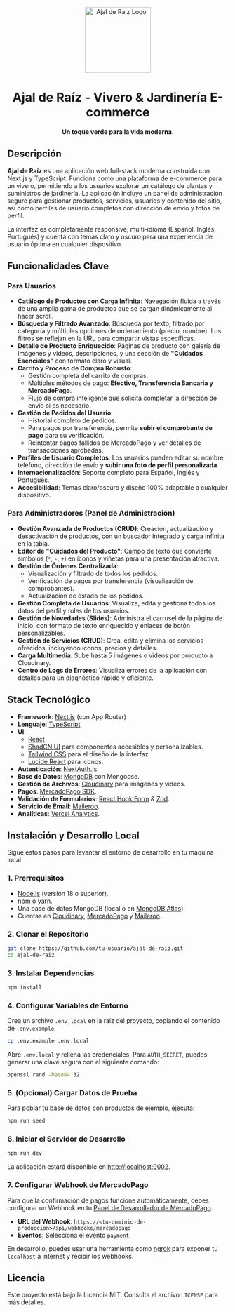 <p align="center">
  <img src="https://res.cloudinary.com/dqh1coa3c/image/upload/v1754490326/ajal-de-raiz/logo-min_ycwot1.png" alt="Ajal de Raiz Logo" width="150">
</p>

<h1 align="center">Ajal de Raíz - Vivero & Jardinería E-commerce</h1>

<p align="center">
  <strong>Un toque verde para la vida moderna.</strong>
</p>

## Descripción

**Ajal de Raíz** es una aplicación web full-stack moderna construida con Next.js y TypeScript. Funciona como una plataforma de e-commerce para un vivero, permitiendo a los usuarios explorar un catálogo de plantas y suministros de jardinería. La aplicación incluye un panel de administración seguro para gestionar productos, servicios, usuarios y contenido del sitio, así como perfiles de usuario completos con dirección de envío y fotos de perfil.

La interfaz es completamente responsive, multi-idioma (Español, Inglés, Portugués) y cuenta con temas claro y oscuro para una experiencia de usuario óptima en cualquier dispositivo.

## Funcionalidades Clave

### Para Usuarios
- **Catálogo de Productos con Carga Infinita**: Navegación fluida a través de una amplia gama de productos que se cargan dinámicamente al hacer scroll.
- **Búsqueda y Filtrado Avanzado**: Búsqueda por texto, filtrado por categoría y múltiples opciones de ordenamiento (precio, nombre). Los filtros se reflejan en la URL para compartir vistas específicas.
- **Detalle de Producto Enriquecido**: Páginas de producto con galería de imágenes y videos, descripciones, y una sección de **"Cuidados Esenciales"** con formato claro y visual.
- **Carrito y Proceso de Compra Robusto**:
  - Gestión completa del carrito de compras.
  - Múltiples métodos de pago: **Efectivo, Transferencia Bancaria y MercadoPago**.
  - Flujo de compra inteligente que solicita completar la dirección de envío si es necesario.
- **Gestión de Pedidos del Usuario**:
  - Historial completo de pedidos.
  - Para pagos por transferencia, permite **subir el comprobante de pago** para su verificación.
  - Reintentar pagos fallidos de MercadoPago y ver detalles de transacciones aprobadas.
- **Perfiles de Usuario Completos**: Los usuarios pueden editar su nombre, teléfono, dirección de envío y **subir una foto de perfil personalizada**.
- **Internacionalización**: Soporte completo para Español, Inglés y Portugués.
- **Accesibilidad**: Temas claro/oscuro y diseño 100% adaptable a cualquier dispositivo.

### Para Administradores (Panel de Administración)
- **Gestión Avanzada de Productos (CRUD)**: Creación, actualización y desactivación de productos, con un buscador integrado y carga infinita en la tabla.
- **Editor de "Cuidados del Producto"**: Campo de texto que convierte símbolos (`*`, `-`, `+`) en íconos y viñetas para una presentación atractiva.
- **Gestión de Órdenes Centralizada**:
  - Visualización y filtrado de todos los pedidos.
  - Verificación de pagos por transferencia (visualización de comprobantes).
  - Actualización de estado de los pedidos.
- **Gestión Completa de Usuarios**: Visualiza, edita y gestiona todos los datos del perfil y roles de los usuarios.
- **Gestión de Novedades (Slides)**: Administra el carrusel de la página de inicio, con formato de texto enriquecido y enlaces de botón personalizables.
- **Gestión de Servicios (CRUD)**: Crea, edita y elimina los servicios ofrecidos, incluyendo íconos, precios y detalles.
- **Carga Multimedia**: Sube hasta 5 imágenes o videos por producto a Cloudinary.
- **Centro de Logs de Errores**: Visualiza errores de la aplicación con detalles para un diagnóstico rápido y eficiente.

## Stack Tecnológico

- **Framework**: [Next.js](https://nextjs.org/) (con App Router)
- **Lenguaje**: [TypeScript](https://www.typescriptlang.org/)
- **UI**:
  - [React](https://reactjs.org/)
  - [ShadCN UI](https://ui.shadcn.com/) para componentes accesibles y personalizables.
  - [Tailwind CSS](https://tailwindcss.com/) para el diseño de la interfaz.
  - [Lucide React](https://lucide.dev/) para iconos.
- **Autenticación**: [NextAuth.js](https://next-auth.js.org/)
- **Base de Datos**: [MongoDB](https://www.mongodb.com/) con Mongoose.
- **Gestión de Archivos**: [Cloudinary](https://cloudinary.com/) para imágenes y videos.
- **Pagos**: [MercadoPago SDK](https://www.mercadopago.com.ar/developers/es/docs).
- **Validación de Formularios**: [React Hook Form](https://react-hook-form.com/) & [Zod](https://zod.dev/).
- **Servicio de Email**: [Maileroo](https://maileroo.com/).
- **Analíticas**: [Vercel Analytics](https://vercel.com/analytics).

## Instalación y Desarrollo Local

Sigue estos pasos para levantar el entorno de desarrollo en tu máquina local.

### 1. Prerrequisitos

- [Node.js](https://nodejs.org/en/) (versión 18 o superior).
- [npm](https://www.npmjs.com/) o [yarn](https://yarnpkg.com/).
- Una base de datos MongoDB (local o en [MongoDB Atlas](https://www.mongodb.com/cloud/atlas)).
- Cuentas en [Cloudinary](https://cloudinary.com/), [MercadoPago](https://mercadopago.com.ar) y [Maileroo](https://maileroo.com/).

### 2. Clonar el Repositorio

```bash
git clone https://github.com/tu-usuario/ajal-de-raiz.git
cd ajal-de-raiz
```

### 3. Instalar Dependencias

```bash
npm install
```

### 4. Configurar Variables de Entorno

Crea un archivo `.env.local` en la raíz del proyecto, copiando el contenido de `.env.example`.

```bash
cp .env.example .env.local
```

Abre `.env.local` y rellena las credenciales. Para `AUTH_SECRET`, puedes generar una clave segura con el siguiente comando:

```bash
openssl rand -base64 32
```

### 5. (Opcional) Cargar Datos de Prueba

Para poblar tu base de datos con productos de ejemplo, ejecuta:

```bash
npm run seed
```

### 6. Iniciar el Servidor de Desarrollo

```bash
npm run dev
```

La aplicación estará disponible en [http://localhost:9002](http://localhost:9002).

### 7. Configurar Webhook de MercadoPago

Para que la confirmación de pagos funcione automáticamente, debes configurar un Webhook en tu [Panel de Desarrollador de MercadoPago](https://www.mercadopago.com.ar/developers/panel).

- **URL del Webhook**: `https://<tu-dominio-de-produccion>/api/webhooks/mercadopago`
- **Eventos**: Selecciona el evento `payment`.

En desarrollo, puedes usar una herramienta como [ngrok](https://ngrok.com/) para exponer tu `localhost` a internet y recibir los webhooks.

## Licencia

Este proyecto está bajo la Licencia MIT. Consulta el archivo `LICENSE` para más detalles.
